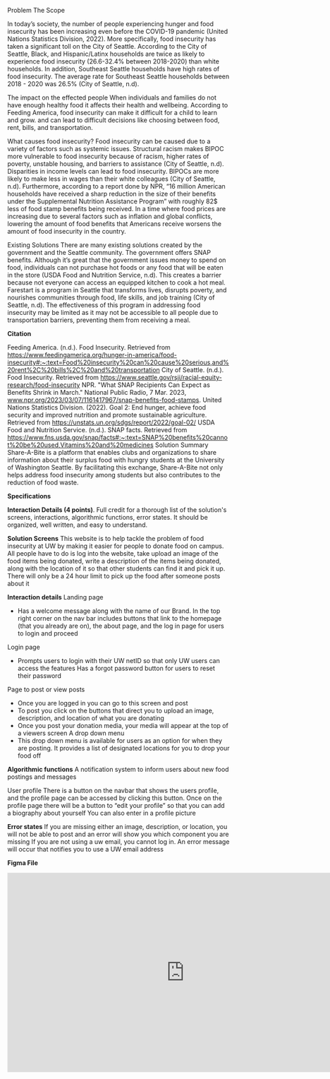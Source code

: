 Problem The Scope

In today’s society, the number of people experiencing hunger and food insecurity has been increasing even before the COVID-19 pandemic (United Nations Statistics Division, 2022). More specifically, food insecurity has taken a significant toll on the City of Seattle. According to the City of Seattle, Black, and Hispanic/Latinx households are twice as likely to experience food insecurity (26.6-32.4% between 2018-2020) than white households. In addition, Southeast Seattle households have high rates of food insecurity. The average rate for Southeast Seattle households between 2018 - 2020 was 26.5% (City of Seattle, n.d). 

The impact on the effected people 
When individuals and families do not have enough healthy food it affects their health and wellbeing. According to Feeding America, food insecurity can make it difficult for a child to learn and grow. and can lead to difficult decisions like choosing between food, rent, bills, and transportation. 

What causes food insecurity?
Food insecurity can be caused due to a variety of factors such as systemic issues. Structural racism makes BIPOC more vulnerable to food insecurity because of racism, higher rates of poverty, unstable housing, and barriers to assistance (City of Seattle, n.d). Disparities in income levels can lead to food insecurity. BIPOCs are more likely to make less in wages than their white colleagues (City of Seattle, n.d).
 Furthermore, according to a report done by NPR, “16 million American households have received a sharp reduction in the size of their benefits under the Supplemental Nutrition Assistance Program” with roughly 82$ less of food stamp benefits being received. In a time where food prices are increasing due to several factors such as inflation and global conflicts, lowering the amount of food benefits that Americans receive worsens the amount of food insecurity in the country.

Existing Solutions 
There are many existing solutions created by the government and the Seattle community. The government offers SNAP benefits. Although it’s great that the government issues money to spend on food, individuals can not purchase hot foods or any food that will be eaten in the store (USDA Food and Nutrition Service, n.d). This creates a barrier because not everyone can access an equipped kitchen to cook a hot meal. Farestart is a program in Seattle that transforms lives, disrupts poverty, and nourishes communities through food, life skills, and job training (City of Seattle, n.d). The effectiveness of this program in addressing food insecurity may be limited as it may not be accessible to all people due to transportation barriers, preventing them from receiving a meal.

**Citation**

Feeding America. (n.d.). Food Insecurity. Retrieved from https://www.feedingamerica.org/hunger-in-america/food-insecurity#:~:text=Food%20insecurity%20can%20cause%20serious,and%20rent%2C%20bills%2C%20and%20transportation
City of Seattle. (n.d.). Food Insecurity. Retrieved from https://www.seattle.gov/rsji/racial-equity-research/food-insecurity
NPR. "What SNAP Recipients Can Expect as Benefits Shrink in March." National Public Radio, 7 Mar. 2023, www.npr.org/2023/03/07/1161417967/snap-benefits-food-stamps.
United Nations Statistics Division. (2022). Goal 2: End hunger, achieve food security and improved nutrition and promote sustainable agriculture. Retrieved from https://unstats.un.org/sdgs/report/2022/goal-02/
USDA Food and Nutrition Service. (n.d.). SNAP facts. Retrieved from https://www.fns.usda.gov/snap/facts#:~:text=SNAP%20benefits%20cannot%20be%20used,Vitamins%20and%20medicines
Solution Summary
Share-A-Bite is a platform that enables clubs and organizations to share information about their surplus food with hungry students at the University of Washington Seattle. By facilitating this exchange, Share-A-Bite not only helps address food insecurity among students but also contributes to the reduction of food waste.

**Specifications**


**Interaction Details (4 points)**. Full credit for a thorough list of the solution's screens, interactions, algorithmic functions, error states. It should be organized, well written, and easy to understand.

**Solution Screens**
 This website is to help tackle the problem of food insecurity at UW by making it easier for people to donate food on campus. All people have to do is log into the website, take upload an image of the food items being donated, write a description of the items being donated, along with the location of it so that other students can find it and pick it up. There will only be a 24 hour limit to pick up the food after someone posts about it

**Interaction details**
Landing page
-  Has a welcome message along with the name of our Brand. In the top right corner on the nav bar includes buttons that link to the homepage (that you already are on), the about page, and the log in page for users to login and proceed

Login page
- Prompts users to login with their UW netID so that only UW users can access the features
Has a forgot password button for users to reset their password

Page to post or view posts
-  Once you are logged in you can go to this screen and post
- To post you click on the buttons that direct you to upload an image, description, and location of what you are donating
- Once you post your donation media, your media will appear at the top of a viewers screen
A drop down menu
- This drop down menu is available for users as an option for when they are posting. It provides a list of designated locations for you to drop your food off  

**Algorithmic functions**
A notification system to inform users about new food postings and messages

User profile
There is a button on the navbar that shows the users profile, and the profile page can be accessed by clicking this button. Once on the profile page there will be a button to “edit your profile” so that you can add a biography about yourself
You can also enter in a profile picture

**Error states**
If you are missing either an image, description, or location, you will not be able to post and an error will show you which component you are missing
If you are not using a uw email, you cannot log in. An error message will occur that notifies you to use a UW email address


**Figma File**

<iframe style="border: 1px solid rgba(0, 0, 0, 0.1);" width="800" height="450" src="https://www.figma.com/embed?embed_host=share&url=https%3A%2F%2Fwww.figma.com%2Ffile%2FiTHHIEzmRABeaqd0RHnPOF%2FINFO-442%3Ftype%3Ddesign%26node-id%3D0%253A1%26mode%3Ddesign%26t%3Dbco3hD2xoxM77pNc-1" allowfullscreen></iframe>

